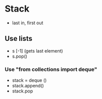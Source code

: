 # Stack

- last in, first out

## Use lists
- s [-1] (gets last element)
- s.pop()

### Use "from collections import deque"

- stack = deque ()
- stack.append()
- stack.pop